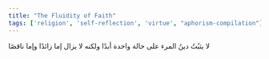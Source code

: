 ```yaml
---
title: "The Fluidity of Faith"
tags: ['religion', 'self-reflection', 'virtue', "aphorism-compilation"]
---
```


 لا يثبُتُ دينُ المرء على حالة واحدة أبدًا ولكنه لا يزال إما زائدًا وإما ناقصًا
